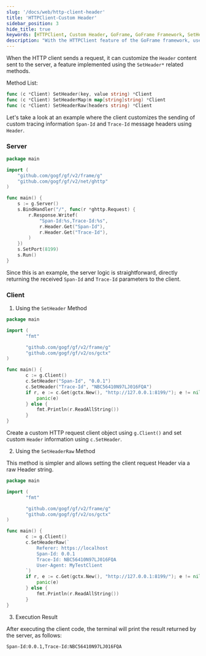 ```yaml
---
slug: '/docs/web/http-client-header'
title: 'HTTPClient-Custom Header'
sidebar_position: 3
hide_title: true
keywords: [HTTPClient, Custom Header, GoFrame, GoFrame Framework, SetHeader, Header Method, Span-Id, Trace-Id, HTTP Request, Client]
description: "With the HTTPClient feature of the GoFrame framework, users can customize the Header information of HTTP requests. This article introduces how to set and send Headers using methods like SetHeader, SetHeaderMap, and SetHeaderRaw, thus implementing custom tracing information such as Span-Id and Trace-Id. Simple code examples demonstrate how the client interacts with the server and returns results."
---
```


When the HTTP client sends a request, it can customize the `Header` content sent to the server, a feature implemented using the `SetHeader*` related methods.

Method List:

```go
func (c *Client) SetHeader(key, value string) *Client
func (c *Client) SetHeaderMap(m map[string]string) *Client
func (c *Client) SetHeaderRaw(headers string) *Client
```

Let's take a look at an example where the client customizes the sending of custom tracing information `Span-Id` and `Trace-Id` message headers using `Header`.

### Server

```go
package main

import (
    "github.com/gogf/gf/v2/frame/g"
    "github.com/gogf/gf/v2/net/ghttp"
)

func main() {
    s := g.Server()
    s.BindHandler("/", func(r *ghttp.Request) {
        r.Response.Writef(
            "Span-Id:%s,Trace-Id:%s",
            r.Header.Get("Span-Id"),
            r.Header.Get("Trace-Id"),
        )
    })
    s.SetPort(8199)
    s.Run()
}
```

Since this is an example, the server logic is straightforward, directly returning the received `Span-Id` and `Trace-Id` parameters to the client.

### Client

1. Using the `SetHeader` Method

```go
package main

import (
       "fmt"

       "github.com/gogf/gf/v2/frame/g"
       "github.com/gogf/gf/v2/os/gctx"
)

func main() {
       c := g.Client()
       c.SetHeader("Span-Id", "0.0.1")
       c.SetHeader("Trace-Id", "NBC56410N97LJ016FQA")
       if r, e := c.Get(gctx.New(), "http://127.0.0.1:8199/"); e != nil {
           panic(e)
       } else {
           fmt.Println(r.ReadAllString())
       }
}
```

Create a custom HTTP request client object using `g.Client()` and set custom `Header` information using `c.SetHeader`.

2. Using the `SetHeaderRaw` Method

This method is simpler and allows setting the client request Header via a raw Header string.

```go
package main

import (
       "fmt"

       "github.com/gogf/gf/v2/frame/g"
       "github.com/gogf/gf/v2/os/gctx"
)

func main() {
       c := g.Client()
       c.SetHeaderRaw(`
           Referer: https://localhost
           Span-Id: 0.0.1
           Trace-Id: NBC56410N97LJ016FQA
           User-Agent: MyTestClient
       `)
       if r, e := c.Get(gctx.New(), "http://127.0.0.1:8199/"); e != nil {
           panic(e)
       } else {
           fmt.Println(r.ReadAllString())
       }
}
```

3. Execution Result

After executing the client code, the terminal will print the result returned by the server, as follows:

```
Span-Id:0.0.1,Trace-Id:NBC56410N97LJ016FQA
```